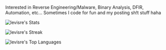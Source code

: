 Interested in Reverse Engineering/Malware, Binary Analysis, DFIR, Automation, etc... Sometimes I code for fun and my posting sh!t stuff haha

![levisre's Stats](https://github-readme-stats.vercel.app/api?username=levisre&theme=chartreuse-dark&show_icons=true&hide_border=true&count_private=true)

![levisre's Streak](https://github-readme-streak-stats.herokuapp.com/?user=levisre&theme=chartreuse-dark&hide_border=true)

![levisre's Top Languages](https://github-readme-stats.vercel.app/api/top-langs/?username=levisre&theme=chartreuse-dark&show_icons=true&hide_border=true&layout=compact)
